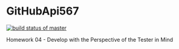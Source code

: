 # GitHubApi567

[![build status of master](https://travis-ci.org/bzimmerm567/GitHubApi567.svg?branch=master)](https://travis-ci.org/bzimmerm567/GitHubApi567)

Homework 04 - Develop with the Perspective of the Tester in Mind
